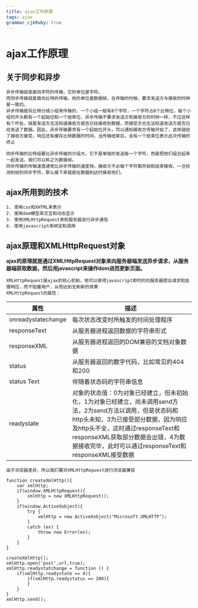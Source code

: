 ```yaml
---
title: ajax工作原理
tags: ajax
grammar_cjkRuby: true
---
```


# ajax工作原理
<!-- more -->

## 关于同步和异步

	异步传输就是面向字符的传输，它的单位是字符。
	而同步传输就是面向比特的传输，他的单位是数据帧，在传输的时候，要求发送方与接收的时钟是一致的。
	异步传输是将比特分成小组来传输的，一个小组一般有8个字符，一个字符占8个比特位，每个小组的开头都有一个起始位和一个结束位，异步传输不要求发送方和接收方的时钟一样，不过这样有个坏处，就是发送方无法知道接收方是否已经接收到数据，而接受方也无法知道发送方是否已经发送了数据。因此，异步传输要求有一个起始位开头，可以通知接收方传输开始了，这样就给了接收方接受，响应还有缓存比特数据的时间，当传输结束后，会有一个结束位表示此次传输的终止
	
	同步传输的比特组要比异步传输的分组大，它不是单独的发送每一个字符，而是把他们组合起来一起发送，我们可以称之为数据帧。
	同步传输的传输速度通常比异步传输的速度快。接收方不必每个字符都开始和结束接收，一旦检测到帧的同步字符，那么接下来就是在数据到达时接收他们。
	
## ajax所用到的技术
	1. 使用css和XHTML来表示
	2. 使用dom模型来交互和动态显示
	3. 使用XMLHttpRequest来和服务器进行异步通信
	4. 使用javascript来绑定和调用
	
## ajax原理和XMLHttpRequest对象

**ajax的原理就是通过XMLHttpRequest对象来向服务器端发送异步请求，从服务器端获取数据，然后用javascript来操作dom进而更新页面。**

	XMLHttpRequest是ajax的核心机制，他可以使得javascript即时的向服务器提出请求和处理响应，而不阻塞用户，从而达到无刷新的效果
	XMLHttpRequest的属性：
	

|   属性  |  描述   |
| --- | --- |
|  onreadystatechange   |  每次状态改变时所触发的时间处理程序   |
|  responseText   |  从服务器进程返回数据的字符串形式   |
|  responseXML   |  从服务器进程返回的DOM兼容的文档对象数据   |
|   status  |  从服务器返回的数字代码，比如常见的404和200   |
|  status Text   |  伴随着状态码的字符串信息   |
|  readystate    |  对象的状态值：0为对象已经建立，但未初始化，1为对象已经建立，尚未调用send方法，2为send方法以调用，但是状态码和http头未知，3为已接受部分数据，因为响应及http头不全，这时通过responseText和responseXML获取部分数据会出错，4为数据接收完毕，此时可以通过responseText和responseXML接受数据  |

	由于浏览器差异，所以我们要对XMLHttpRepuest进行浏览器兼容
```
function createXmlHttp(){
	var xmlHttp;
	if(window.XMLHttpRequest){
		xmlHttp = new XMLHttpRequest(); 
	}
	if(window.ActiveXobject){
		try {
			xmlHttp = new ActiveXobject("Microsoft.XMLHTTP");
		}
		catch (ex) {
			throw new Error(ex);
		}
	}
}

createXmlHttp();
xmlHttp.open('post',url,true);
xmlHttp.readystatchange = function () {
	if(xmlHttp.readystate == 4){
		if(xmlHttp.readystatus == 200){
		}
	}
}
xmlHttp.send();

```





